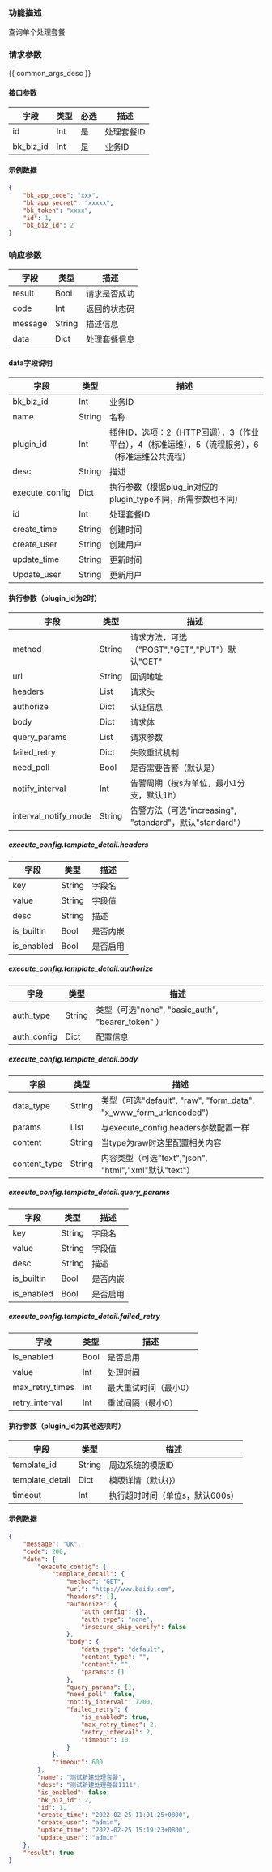### 功能描述

查询单个处理套餐

### 请求参数

{{ common_args_desc }}

#### 接口参数

| 字段      | 类型 | 必选 | 描述       |
| --------- | ---- | ---- | ---------- |
| id        | Int  | 是   | 处理套餐ID |
| bk_biz_id | Int  | 是   | 业务ID     |

#### 示例数据

```json
{
    "bk_app_code": "xxx",
    "bk_app_secret": "xxxxx",
    "bk_token": "xxxx",
    "id": 1,
    "bk_biz_id": 2
}
```

### 响应参数

| 字段    | 类型   | 描述         |
| ------- | ------ | ------------ |
| result  | Bool   | 请求是否成功 |
| code    | Int    | 返回的状态码 |
| message | String | 描述信息     |
| data    | Dict   | 处理套餐信息 |

#### data字段说明

| 字段           | 类型   | 描述                                                         |
| -------------- | ------ | ------------------------------------------------------------ |
| bk_biz_id      | Int    | 业务ID                                                       |
| name           | String | 名称                                                         |
| plugin_id      | Int    | 插件ID，选项：2（HTTP回调），3（作业平台），4（标准运维），5（流程服务），6（标准运维公共流程） |
| desc           | String | 描述                                                         |
| execute_config | Dict   | 执行参数（根据plug_in对应的 plugin_type不同，所需参数也不同） |
| id             | Int    | 处理套餐ID                                                   |
| create_time    | String | 创建时间                                                     |
| create_user    | String | 创建用户                                                     |
| update_time    | String | 更新时间                                                     |
| Update_user    | String | 更新用户                                                     |

#### 执行参数（plugin_id为2时）

| 字段                 | 类型   | 描述                                                     |
| -------------------- | ------ | -------------------------------------------------------- |
| method               | String | 请求方法，可选（"POST","GET","PUT"）默认"GET"            |
| url                  | String | 回调地址                                                 |
| headers              | List   | 请求头                                                   |
| authorize            | Dict   | 认证信息                                                 |
| body                 | Dict   | 请求体                                                   |
| query_params         | List   | 请求参数                                                 |
| failed_retry         | Dict   | 失败重试机制                                             |
| need_poll            | Bool   | 是否需要告警（默认是）                                   |
| notify_interval      | Int    | 告警周期（按s为单位，最小1分支，默认1h）                 |
| interval_notify_mode | String | 告警方法（可选"increasing", "standard"，默认"standard"） |

##### execute_config.template_detail.headers

| 字段       | 类型   | 描述     |
| ---------- | ------ | -------- |
| key        | String | 字段名   |
| value      | String | 字段值   |
| desc       | String | 描述     |
| is_builtin | Bool   | 是否内嵌 |
| is_enabled | Bool   | 是否启用 |

##### execute_config.template_detail.authorize

| 字段        | 类型   | 描述                                              |
| ----------- | ------ | ------------------------------------------------- |
| auth_type   | String | 类型（可选"none", "basic_auth", "bearer_token" ） |
| auth_config | Dict   | 配置信息                                          |

##### execute_config.template_detail.body

| 字段         | 类型   | 描述                                                         |
| ------------ | ------ | ------------------------------------------------------------ |
| data_type    | String | 类型（可选"default", "raw", "form_data", "x_www_form_urlencoded"） |
| params       | List   | 与execute_config.headers参数配置一样                         |
| content      | String | 当type为raw时这里配置相关内容                                |
| content_type | String | 内容类型（可选"text","json", "html","xml"默认"text"）        |

##### execute_config.template_detail.query_params

| 字段       | 类型   | 描述     |
| ---------- | ------ | -------- |
| key        | String | 字段名   |
| value      | String | 字段值   |
| desc       | String | 描述     |
| is_builtin | Bool   | 是否内嵌 |
| is_enabled | Bool   | 是否启用 |

##### execute_config.template_detail.failed_retry

| 字段            | 类型 | 描述                  |
| --------------- | ---- | --------------------- |
| is_enabled      | Bool | 是否启用              |
| value           | Int  | 处理时间              |
| max_retry_times | Int  | 最大重试时间（最小0） |
| retry_interval  | Int  | 重试间隔（最小0）     |

#### 执行参数（plugin_id为其他选项时）

| 字段            | 类型   | 描述                            |
| --------------- | ------ | ------------------------------- |
| template_id     | String | 周边系统的模版ID                |
| template_detail | Dict   | 模版详情（默认{}）              |
| timeout         | Int    | 执行超时时间（单位s，默认600s） |

#### 示例数据

```json
{
    "message": "OK",
    "code": 200,
    "data": {
        "execute_config": {
            "template_detail": {
                "method": "GET",
                "url": "http://www.baidu.com",
                "headers": [],
                "authorize": {
                    "auth_config": {},
                    "auth_type": "none",
                    "insecure_skip_verify": false
                },
                "body": {
                    "data_type": "default",
                    "content_type": "",
                    "content": "",
                    "params": []
                },
                "query_params": [],
                "need_poll": false,
                "notify_interval": 7200,
                "failed_retry": {
                    "is_enabled": true,
                    "max_retry_times": 2,
                    "retry_interval": 2,
                    "timeout": 10
                }
            },
            "timeout": 600
        },
        "name": "测试新建处理套餐",
        "desc": "测试新建处理套餐1111",
        "is_enabled": false,
        "bk_biz_id": 2,
        "id": 1,
        "create_time": "2022-02-25 11:01:25+0800",
		"create_user": "admin",
        "update_time": "2022-02-25 15:19:23+0800",
		"update_user": "admin"
    },
    "result": true
}
```